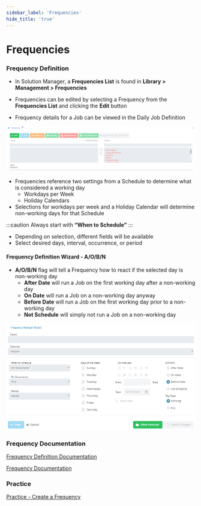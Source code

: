 ```yaml
---
sidebar_label: 'Frequencies'
hide_title: 'true'
---
```


# Frequencies

### Frequency Definition

* In Solution Manager, a **Frequencies List** is found in **Library > Management > Frequencies**

* Frequencies can be edited by selecting a Frequency from the **Frequencies List** and clicking the **Edit** button

* Frequency details for a Job can be viewed in the Daily Job Definition

![alt text](../static/img/SM_Frequency_Master_Job-c83e0a583f0cbf41174df6c25f85fd1f.png)

* Frequencies reference two settings from a Schedule to determine what is considered a working day
  * Workdays per Week
  * Holiday Calendars
* Selections for workdays per week and a Holiday Calendar will determine non-working days for that Schedule

:::caution
Always start with **“When to Schedule”**
:::

* Depending on selection, different fields will be available
* Select desired days, interval, occurrence, or period

#### Frequency Definition Wizard - A/O/B/N

* **A/O/B/N** flag will tell a Frequency how to react if the selected day is non-working day
  * **After Date** will run a Job on the first working day after a non-working day
  * **On Date** will run a Job on a non-working day anyway
  * **Before Date** will run a Job on the first working day prior to a non-working day
  * **Not Schedule** will simply not run a Job on a non-working day

![alt text](../static/img/SM_Frequency_Manager_Wizard_Main-d68bb55f38742adb5a1b2960a3887e86.png)



### Frequency Documentation

[Frequency Definition Documentation](https://help.smatechnologies.com/opcon/core/automation-concepts/frequencies#frequency-definition)

[Frequency Documentation](https://help.smatechnologies.com/opcon/core/job-components/frequency)

### Practice

<a href="practice-create-a-frequency" target="_blank">Practice - Create a Frequency</a>